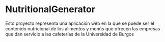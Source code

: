 # NutritionalGenerator

Esto proyecto representa una aplicación web en la que se puede ser el contenido nutricional de los alimentos y menús que ofrecen las empresas que dan servicio a las cafeterías de la Universidad de Burgos

